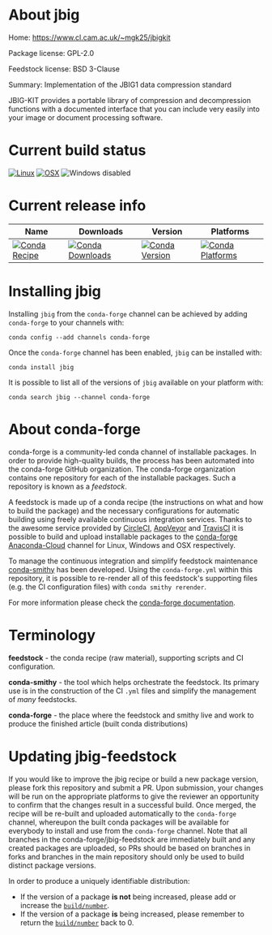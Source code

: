 About jbig
==========

Home: https://www.cl.cam.ac.uk/~mgk25/jbigkit

Package license: GPL-2.0

Feedstock license: BSD 3-Clause

Summary: Implementation of the JBIG1 data compression standard

JBIG-KIT provides a portable library of compression and decompression
functions with a documented interface that you can include very easily
into your image or document processing software.


Current build status
====================

[![Linux](https://img.shields.io/circleci/project/github/conda-forge/jbig-feedstock/master.svg?label=Linux)](https://circleci.com/gh/conda-forge/jbig-feedstock)
[![OSX](https://img.shields.io/travis/conda-forge/jbig-feedstock/master.svg?label=macOS)](https://travis-ci.org/conda-forge/jbig-feedstock)
![Windows disabled](https://img.shields.io/badge/Windows-disabled-lightgrey.svg)

Current release info
====================

| Name | Downloads | Version | Platforms |
| --- | --- | --- | --- |
| [![Conda Recipe](https://img.shields.io/badge/recipe-jbig-green.svg)](https://anaconda.org/conda-forge/jbig) | [![Conda Downloads](https://img.shields.io/conda/dn/conda-forge/jbig.svg)](https://anaconda.org/conda-forge/jbig) | [![Conda Version](https://img.shields.io/conda/vn/conda-forge/jbig.svg)](https://anaconda.org/conda-forge/jbig) | [![Conda Platforms](https://img.shields.io/conda/pn/conda-forge/jbig.svg)](https://anaconda.org/conda-forge/jbig) |

Installing jbig
===============

Installing `jbig` from the `conda-forge` channel can be achieved by adding `conda-forge` to your channels with:

```
conda config --add channels conda-forge
```

Once the `conda-forge` channel has been enabled, `jbig` can be installed with:

```
conda install jbig
```

It is possible to list all of the versions of `jbig` available on your platform with:

```
conda search jbig --channel conda-forge
```


About conda-forge
=================

conda-forge is a community-led conda channel of installable packages.
In order to provide high-quality builds, the process has been automated into the
conda-forge GitHub organization. The conda-forge organization contains one repository
for each of the installable packages. Such a repository is known as a *feedstock*.

A feedstock is made up of a conda recipe (the instructions on what and how to build
the package) and the necessary configurations for automatic building using freely
available continuous integration services. Thanks to the awesome service provided by
[CircleCI](https://circleci.com/), [AppVeyor](http://www.appveyor.com/)
and [TravisCI](https://travis-ci.org/) it is possible to build and upload installable
packages to the [conda-forge](https://anaconda.org/conda-forge)
[Anaconda-Cloud](http://docs.anaconda.org/) channel for Linux, Windows and OSX respectively.

To manage the continuous integration and simplify feedstock maintenance
[conda-smithy](http://github.com/conda-forge/conda-smithy) has been developed.
Using the ``conda-forge.yml`` within this repository, it is possible to re-render all of
this feedstock's supporting files (e.g. the CI configuration files) with ``conda smithy rerender``.

For more information please check the [conda-forge documentation](https://conda-forge.org/docs/).

Terminology
===========

**feedstock** - the conda recipe (raw material), supporting scripts and CI configuration.

**conda-smithy** - the tool which helps orchestrate the feedstock.
                   Its primary use is in the construction of the CI ``.yml`` files
                   and simplify the management of *many* feedstocks.

**conda-forge** - the place where the feedstock and smithy live and work to
                  produce the finished article (built conda distributions)


Updating jbig-feedstock
=======================

If you would like to improve the jbig recipe or build a new
package version, please fork this repository and submit a PR. Upon submission,
your changes will be run on the appropriate platforms to give the reviewer an
opportunity to confirm that the changes result in a successful build. Once
merged, the recipe will be re-built and uploaded automatically to the
`conda-forge` channel, whereupon the built conda packages will be available for
everybody to install and use from the `conda-forge` channel.
Note that all branches in the conda-forge/jbig-feedstock are
immediately built and any created packages are uploaded, so PRs should be based
on branches in forks and branches in the main repository should only be used to
build distinct package versions.

In order to produce a uniquely identifiable distribution:
 * If the version of a package **is not** being increased, please add or increase
   the [``build/number``](http://conda.pydata.org/docs/building/meta-yaml.html#build-number-and-string).
 * If the version of a package **is** being increased, please remember to return
   the [``build/number``](http://conda.pydata.org/docs/building/meta-yaml.html#build-number-and-string)
   back to 0.
